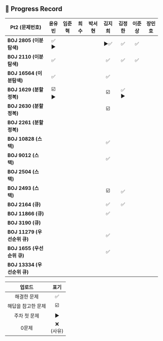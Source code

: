 ## 📍 Progress Record
| **Pt2 (문제번호)**         |  **윤유빈**   | **임준혁** | **희수** | **박서현** | **김지희** | **김정한** | **이준상** | **장민호** |
|------------------------|:----------:|:-------:|:------:|:-------:|:-------:|:-------:|:-------:|:-------:|
| **BOJ 2805 (이분탐색)**    |    ✅ ▶️    |         |        |         |    ▶️✅       |    ✅    |    ✅    |         |
| **BOJ 2110 (이분탐색)**    |     ✅      |         |        |         |    ✅      |    ✅    |    ✅    |         |
| **BOJ 16564 (이분탐색)**   |     ✅      |         |        |         |    ✅      |         |         |         |
| **BOJ 1629 (분할정복)**    |  ☑️ ▶️     |         |        |         |     ☑️     |  ✅ ▶️   |         |         |
| **BOJ 2630 (분할정복)**    |            |         |        |         |    ☑️     |         |         |         |
| **BOJ 2261 (분할정복)**    |            |         |        |         |         |         |         |         |
| **BOJ 10828 (스택)**     |            |         |        |         |     ✅     |         |         |         |
| **BOJ 9012 (스택)**      |            |         |        |         |      ✅    |         |         |         |
| **BOJ 2504 (스택)**      |            |         |        |         |         |         |         |         |
| **BOJ 2493 (스택)**      |            |         |        |         |    ☑️       |    ✅    |         |         |
| **BOJ 2164 (큐)**       |            |         |        |         |    ✅     |    ✅    |         |         |
| **BOJ 11866 (큐)**      |            |         |        |         |    ✅       |         |         |         |
| **BOJ 3190 (큐)**       |            |         |        |         |         |         |         |         |
| **BOJ 11279 (우선순위 큐)** |            |         |        |         |     ✅    |         |         |         |
| **BOJ 1655 (우선순위 큐)**  |            |         |        |         |    ✅     |         |         |         |
| **BOJ 13334 (우선순위 큐)** |            |         |        |         |         |         |         |         |



|    업로드     |     표기      |
|:----------:|:-----------:|
|   해결한 문제   |      ✅      |
| 해답을 참고한 문제 |     ☑️      |
|  주차 첫 문제   |     ▶️     |
|    0문제     | ❌ <br/>(사유) |
